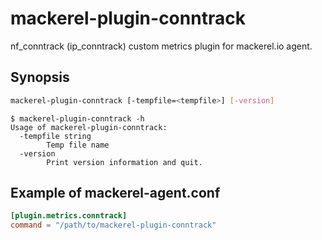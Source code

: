 mackerel-plugin-conntrack
===

nf\_conntrack (ip\_conntrack) custom metrics plugin for mackerel.io agent.

Synopsis
---

```sh
mackerel-plugin-conntrack [-tempfile=<tempfile>] [-version]
```

```console
$ mackerel-plugin-conntrack -h
Usage of mackerel-plugin-conntrack:
  -tempfile string
        Temp file name
  -version
        Print version information and quit.
```

Example of mackerel-agent.conf
---

```toml
[plugin.metrics.conntrack]
command = "/path/to/mackerel-plugin-conntrack"
```

